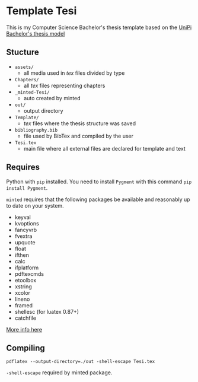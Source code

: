 # Template Tesi

This is my Computer Science Bachelor's thesis template based on the [UniPi Bachelor's thesis model](https://drive.google.com/file/d/1gs83yUizlF6QdYDiiCPEIBbUf-qAw-2l/view)

## Stucture

- `assets/`
  - all media used in _tex_ files divided by type
- `Chapters/`
  - all _tex_ files representing chapters
- `_minted-Tesi/`
   - auto created by minted
-  `out/`
   - output directory
- `Template/`
  - _tex_ files where the thesis structure was saved
- `bibliography.bib`
  - file used by BibTex and compiled by the user
- `Tesi.tex`
  - main file where all external files are declared for template and text

## Requires

Python with `pip` installed. You need to install `Pygment` with this command `pip install Pygment`.

`minted` requires that the following packages be available and reasonably up to date on your system.

- keyval
- kvoptions
- fancyvrb
- fvextra
- upquote
- float
- ifthen
- calc
- ifplatform
- pdftexcmds
- etoolbox
- xstring
- xcolor
- lineno
- framed
- shellesc (for luatex 0.87+)
- catchfile


[More info here](http://tug.ctan.org/macros/latex/contrib/minted/minted.pdf)

## Compiling 

`pdflatex --output-directory=./out -shell-escape Tesi.tex`

`-shell-escape` required by minted package.
